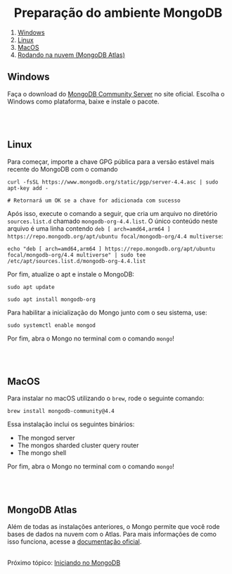 <h1 align="center">Preparação do ambiente MongoDB</h1>

1. <a href="#windows">Windows</a>
2. <a href="#linux">Linux</a>
3. <a href="#mac">MacOS</a>
4. <a href="#atlas">Rodando na nuvem (MongoDB Atlas)</a>

<h2 id="windows">Windows</h2>

Faça o download do [MongoDB Community Server](https://www.mongodb.com/try/download/community) no site oficial. Escolha o Windows como plataforma, baixe e instale o pacote.

<br/>
<br/>
<h2 id="linux">Linux</h2>

Para começar, importe a chave GPG pública para a versão estável mais recente do MongoDB com o comando 

```
curl -fsSL https://www.mongodb.org/static/pgp/server-4.4.asc | sudo apt-key add -

# Retornará um OK se a chave for adicionada com sucesso
```

Após isso, execute o comando a seguir, que cria um arquivo no diretório `sources.list.d` chamado `mongodb-org-4.4.list`. O único conteúdo neste arquivo é uma linha contendo `deb [ arch=amd64,arm64 ] https://repo.mongodb.org/apt/ubuntu focal/mongodb-org/4.4 multiverse`:

```
echo "deb [ arch=amd64,arm64 ] https://repo.mongodb.org/apt/ubuntu focal/mongodb-org/4.4 multiverse" | sudo tee /etc/apt/sources.list.d/mongodb-org-4.4.list
```

Por fim, atualize o apt e instale o MongoDB:
```
sudo apt update

sudo apt install mongodb-org
```

Para habilitar a inicialização do Mongo junto com o seu sistema, use:

```
sudo systemctl enable mongod
```

Por fim, abra o Mongo no terminal com o comando `mongo`!

<br/>
<br/>
<h2 id="mac">MacOS</h2>

Para instalar no macOS utilizando o `brew`, rode o seguinte comando:

```
brew install mongodb-community@4.4
```

Essa instalação inclui os seguintes binários:

- The mongod server
- The mongos sharded cluster query router
- The mongo shell

Por fim, abra o Mongo no terminal com o comando `mongo`!

<br/>
<br/>
<h2 id="atlas">MongoDB Atlas</h2>

Além de todas as instalações anteriores, o Mongo permite que você rode bases de dados na nuvem com o Atlas. Para mais informações de como isso funciona, acesse a [documentação oficial](https://www.mongodb.com/cloud/atlas).

<br/>
Próximo tópico: <a href="3-iniciando-mongo.md">Iniciando no MongoDB</a>
